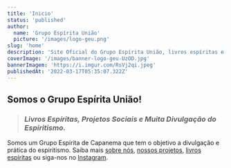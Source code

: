 ```yaml
---
title: 'Inicio'
status: 'published'
author:
  name: 'Grupo Espírita União'
  picture: '/images/logo-geu.png'
slug: 'home'
description: 'Site Oficial do Grupo Espírita União, livros espíritas e programação.'
coverImage: '/images/banner-logo-geu-UzOD.jpg'
bannerImagem: 'https://i.imgur.com/RsVj2qi.jpeg'
publishedAt: '2022-03-17T05:35:07.322Z'
---
```


## **Somos o Grupo Espírita União!**

> ### *Livros Espíritas, Projetos Sociais e Muita Divulgação do Espiritismo.*

Somos um Grupo Espírita de Capanema que tem o objetivo a divulgação e prática do espiritismo. Saiba mais [sobre nós](/sobre), [nossos projetos](/projetos-sociais), [livros espíritas](/biblioteca) ou siga-nos no [Instagram](https://www.instagram.com/geu.grupo_espirita_uniao/).